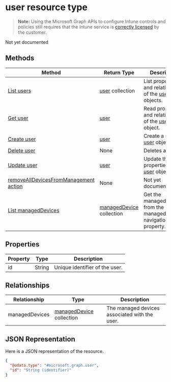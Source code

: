 ﻿# user resource type

> **Note:** Using the Microsoft Graph APIs to configure Intune controls and policies still requires that the Intune service is [correctly licensed](https://go.microsoft.com/fwlink/?linkid=839381) by the customer.

Not yet documented
## Methods
|Method|Return Type|Description|
|---|---|---|
|[List users](../api/intune_devicefe_user_list.md)|[user](../resources/intune_devicefe_user.md) collection|List properties and relationships of the [user](../resources/intune_devicefe_user.md) objects.|
|[Get user](../api/intune_devicefe_user_get.md)|[user](../resources/intune_devicefe_user.md)|Read properties and relationships of the [user](../resources/intune_devicefe_user.md) object.|
|[Create user](../api/intune_devicefe_user_create.md)|[user](../resources/intune_devicefe_user.md)|Create a new [user](../resources/intune_devicefe_user.md) object.|
|[Delete user](../api/intune_devicefe_user_delete.md)|None|Deletes a [user](../resources/intune_devicefe_user.md).|
|[Update user](../api/intune_devicefe_user_update.md)|[user](../resources/intune_devicefe_user.md)|Update the properties of a [user](../resources/intune_devicefe_user.md) object.|
|[removeAllDevicesFromManagement action](../api/intune_devicefe_user_removealldevicesfrommanagement.md)|None|Not yet documented|
|[List managedDevices](../api/intune_devicefe_user_list_manageddevice.md)|[managedDevice](../resources/intune_devicefe_manageddevice.md) collection|Get the managedDevices from the managedDevices navigation property.|

## Properties
|Property|Type|Description|
|---|---|---|
|id|String|Unique identifier of the user.|

## Relationships
|Relationship|Type|Description|
|---|---|---|
|managedDevices|[managedDevice](../resources/intune_devicefe_manageddevice.md) collection|The managed devices associated with the user.|

## JSON Representation
Here is a JSON representation of the resource.
<!-- {
  "blockType": "resource",
  "keyProperty": "id",
  "@odata.type": "microsoft.graph.user"
}
-->
```json
{
  "@odata.type": "#microsoft.graph.user",
  "id": "String (identifier)"
}
```



